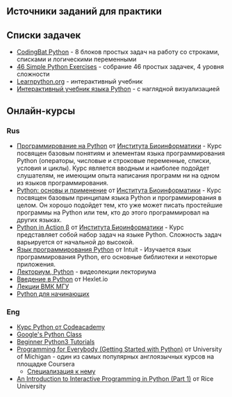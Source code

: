 Источники заданий для практики
-----

## Списки задачек
- [CodingBat Python](http://codingbat.com/python) - 8 блоков простых задач на работу со строками, списками и логическими переменными
- [46 Simple Python Exercises](http://www.ling.gu.se/~lager/python_exercises.html) - собрание 46 простых задачек, 4 уровня сложности
- [Learnpython.org](http://www.learnpython.org/) - интерактивный учебник
- [Интерактивный учебник языка Python](http://pythontutor.ru/) - с наглядной визуализацией


## Онлайн-курсы

### Rus
- [Программирование на Python](https://stepic.org/course/%D0%9F%D1%80%D0%BE%D0%B3%D1%80%D0%B0%D0%BC%D0%BC%D0%B8%D1%80%D0%BE%D0%B2%D0%B0%D0%BD%D0%B8%D0%B5-%D0%BD%D0%B0-Python-67) от [Института Биоинформатики](http://bioinformaticsinstitute.ru/) - Курс посвящен базовым понятиям и элементам языка программирования Python (операторы, числовые и строковые переменные, списки, условия и циклы). Курс является вводным и наиболее подойдет слушателям, не имеющим опыта написания программ ни на одном из языков программирования.
- [Python: основы и применение](https://stepic.org/course/Python-%D0%BE%D1%81%D0%BD%D0%BE%D0%B2%D1%8B-%D0%B8-%D0%BF%D1%80%D0%B8%D0%BC%D0%B5%D0%BD%D0%B5%D0%BD%D0%B8%D0%B5-512) от [Института Биоинформатики](http://bioinformaticsinstitute.ru/) - Курс посвящен базовым принципам языка Python и программирования в целом. Он хорошо подойдет тем, кто уже может писать простейшие программы на Python или тем, кто до этого программировал на других языках.
- [Python in Action β](https://stepic.org/course/Python-in-Action-%CE%B2-431) от [Института Биоинформатики](http://bioinformaticsinstitute.ru/) - Курс представляет собой набор задач на языке Python. Сложность задач варьируется от начальной до высокой. 
- [Язык программирования Python](http://www.intuit.ru/studies/courses/49/49/info) от Intuit - Изучается язык программирования Python, его основные библиотеки и некоторые приложения.
- [Лекториум, Python](https://www.lektorium.tv/lecture/13897) - видеолекции лекториума
- [Введение в Python](https://ru.hexlet.io/courses/python_101) от Hexlet.io
- [Лекции ВМК МГУ](http://uneex.ru/LecturesCMC/PythonIntro2014)
- [Python для начинающих](http://python-rutour.rhcloud.com/)


### Eng
- [Курс Python от Codeacademy](https://www.codecademy.com/learn/python)
- [Google's Python Class](https://developers.google.com/edu/python/)
- [Beginner Python3 Tutorials](https://www.udemy.com/beginner-python3-tutorials/)
- [Programming for Everybody (Getting Started with Python)](https://www.coursera.org/learn/python/?source=phoenixCdp2016AbTest) от University of Michigan - один из самых популярных англоязычных курсов на площадке Coursera
    + [Специализация к нему](https://www.coursera.org/specializations/python)
- [An Introduction to Interactive Programming in Python (Part 1)](https://www.coursera.org/learn/interactive-python-1/?source=phoenixCdp2016AbTest) от Rice University